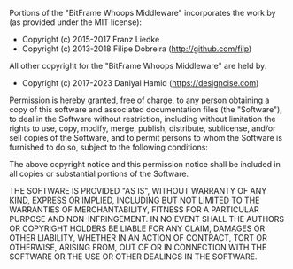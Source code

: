 Portions of the "BitFrame Whoops Middleware" incorporates the work by (as provided under the MIT license):

* Copyright (c) 2015-2017 Franz Liedke
* Copyright (c) 2013-2018 Filipe Dobreira (http://github.com/filp)

All other copyright for the "BitFrame Whoops Middleware" are held by:

* Copyright (c) 2017-2023 Daniyal Hamid (https://designcise.com)

Permission is hereby granted, free of charge, to any person obtaining a copy of this software and associated documentation files (the "Software"), to deal in the Software without restriction, including without limitation the rights to use, copy, modify, merge, publish, distribute, sublicense, and/or sell copies of the Software, and to permit persons to whom the Software is furnished to do so, subject to the following conditions:

The above copyright notice and this permission notice shall be included in all copies or substantial portions of the Software.

THE SOFTWARE IS PROVIDED "AS IS", WITHOUT WARRANTY OF ANY KIND, EXPRESS OR IMPLIED, INCLUDING BUT NOT LIMITED TO THE WARRANTIES OF MERCHANTABILITY, FITNESS FOR A PARTICULAR PURPOSE AND NON-INFRINGEMENT. IN NO EVENT SHALL THE AUTHORS OR COPYRIGHT HOLDERS BE LIABLE FOR ANY CLAIM, DAMAGES OR OTHER LIABILITY, WHETHER IN AN ACTION OF CONTRACT, TORT OR OTHERWISE, ARISING FROM, OUT OF OR IN CONNECTION WITH THE SOFTWARE OR THE USE OR OTHER DEALINGS IN THE SOFTWARE.